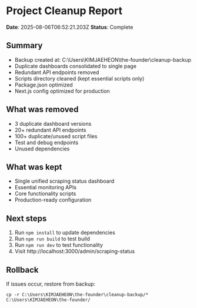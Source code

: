 # Project Cleanup Report

**Date**: 2025-08-06T06:52:21.203Z
**Status**: Complete

## Summary
- Backup created at: C:\Users\KIMJAEHEON\the-founder\cleanup-backup
- Duplicate dashboards consolidated to single page
- Redundant API endpoints removed
- Scripts directory cleaned (kept essential scripts only)
- Package.json optimized
- Next.js config optimized for production

## What was removed
- 3 duplicate dashboard versions
- 20+ redundant API endpoints  
- 100+ duplicate/unused script files
- Test and debug endpoints
- Unused dependencies

## What was kept
- Single unified scraping status dashboard
- Essential monitoring APIs
- Core functionality scripts
- Production-ready configuration

## Next steps
1. Run `npm install` to update dependencies
2. Run `npm run build` to test build
3. Run `npm run dev` to test functionality
4. Visit http://localhost:3000/admin/scraping-status

## Rollback
If issues occur, restore from backup:
```
cp -r C:\Users\KIMJAEHEON\the-founder\cleanup-backup/* C:\Users\KIMJAEHEON\the-founder/
```
